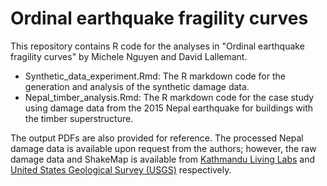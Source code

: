 # Ordinal earthquake fragility curves

This repository contains R code for the analyses in "Ordinal earthquake fragility curves" by Michele Nguyen and David Lallemant.

- Synthetic_data_experiment.Rmd: The R markdown code for the generation and analysis of the synthetic damage data.
- Nepal_timber_analysis.Rmd: The R markdown code for the case study using damage data from the 2015 Nepal earthquake for buildings with the timber superstructure.   

The output PDFs are also provided for reference. The processed Nepal damage data is available upon request from the authors; however, the raw damage data and ShakeMap is available from [Kathmandu Living Labs](http://eq2015.npc.gov.np/#/) and [United States Geological Survey (USGS)](https://earthquake.usgs.gov/earthquakes/eventpage/us20002926/shakemap/intensity) respectively.

